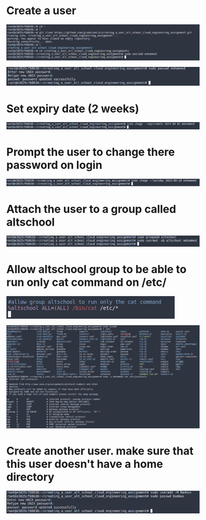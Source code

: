 # Create a user
![](./create_user.png)

![](./setting_user_passwd.png)

# Set expiry date (2 weeks)
![](./set_expire_date.png)

# Prompt the user to change there password on login
![](./user_change_passwd.png)

# Attach the user to a group called altschool
![](./add_user_to_group_altschool.png)

# Allow altschool group to be able to run only cat command on /etc/
![](./altschool_group_only_cat_cmd.png)

![](./testing_cat_cmd.png)

# Create another user. make sure that this user doesn't have a home directory
![](./user_doesnt_have_a_home_directory.png)
